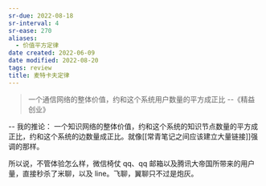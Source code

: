 ```yaml
---
sr-due: 2022-08-18
sr-interval: 4
sr-ease: 270
aliases:
  - 价值平方定律
date created: 2022-06-09
date modified: 2022-08-20
tags: review
title: 麦特卡夫定律
---
```


> 一个通信网络的整体价值，约和这个系统用户数量的平方成正比 --《精益创业》

-- 我的推论： 一个知识网络的整体价值，约和这个系统的知识节点数量的平方成正比，约和这个系统的边数量成正比。就像[[常青笔记之间应该建立大量链接]]强调的那样。

所以说，不管体验怎么样，微信椅仗 qq、qq 邮箱以及腾讯大帝国所带来的用户量，直接秒杀了米聊，以及 line。飞聊，翼聊只不过是炮灰。
